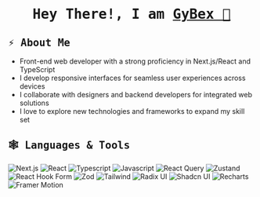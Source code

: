 <h1 align="center">
     <samp>
        Hey There!, I am
          <b>
                  <a target="_blank" href="https://gybex.dev">GyBex 👋
                  </a>
            </b>
        </samp>
</h1>

<h2>
     <samp>
         <b>
            ⚡ About Me
         </b>
     </samp>
</h2>

- Front-end web developer with a strong proficiency in Next.js/React and TypeScript
- I develop responsive interfaces for seamless user experiences across devices
- I collaborate with designers and backend developers for integrated web solutions
- I love to explore new technologies and frameworks to expand my skill set

<h2>
     <samp>
         <b>
             🕸 Languages & Tools
         </b>
     </samp>
</h2>

![Next.js](https://img.shields.io/badge/next.js-000000?style=for-the-badge&logo=nextdotjs&logoColor=white)
![React](https://img.shields.io/badge/-React-61DBFB?style=for-the-badge&labelColor=black&logo=react&logoColor=61DBFB)
![Typescript](https://img.shields.io/badge/Typescript-007acc?style=for-the-badge&labelColor=black&logo=typescript&logoColor=007acc)
![Javascript](https://img.shields.io/badge/Javascript-F0DB4F?style=for-the-badge&labelColor=black&logo=javascript&logoColor=F0DB4F)
![React Query](https://img.shields.io/badge/-React_Query-FF4154?style=for-the-badge&logo=react%20query&logoColor=white)
![Zustand](https://img.shields.io/badge/-Zustand-FF3E00?style=for-the-badge&labelColor=black&logo=zustand&logoColor=FF3E00)
![React Hook Form](https://img.shields.io/badge/-React_Hook_Form-FF69B4?style=for-the-badge&labelColor=black&logo=react&logoColor=FF69B4)
![Zod](https://img.shields.io/badge/-Zod-0000FF?style=for-the-badge&labelColor=black&logo=zod&logoColor=0000FF)
![Tailwind](https://img.shields.io/badge/Tailwind_CSS-092749?style=for-the-badge&logo=tailwindcss&logoColor=06B6D4&labelColor=000000)
![Radix UI](https://img.shields.io/badge/radix-333333?style=for-the-badge)
![Shadcn UI](https://img.shields.io/badge/shadcn_ui-000000?style=for-the-badge&logo=shadcn&logoColor=white)
![Recharts](https://img.shields.io/badge/recharts-0081CB?style=for-the-badge&logo=recharts&logoColor=white)
![Framer Motion](https://img.shields.io/badge/-Framer_Motion-0055FF?style=for-the-badge&labelColor=black&logo=framer&logoColor=0055FF)
